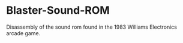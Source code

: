 # Blaster-Sound-ROM
Disassembly of the sound rom found in the 1983 Williams Electronics arcade game.
